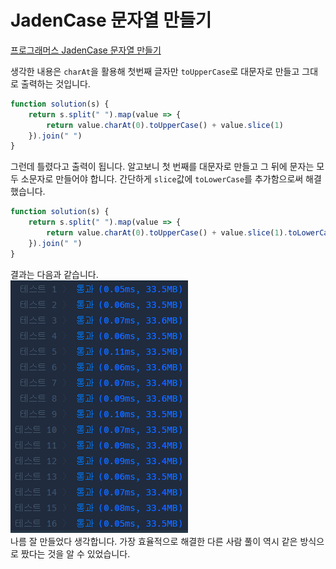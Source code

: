 # JadenCase 문자열 만들기  
[프로그래머스 JadenCase 문자열 만들기](https://school.programmers.co.kr/learn/courses/30/lessons/12951)  

생각한 내용은 `charAt`을 활용해 첫번째 글자만 `toUpperCase`로 대문자로 만들고 그대로 출력하는 것입니다.  
```js
function solution(s) {
    return s.split(" ").map(value => {
        return value.charAt(0).toUpperCase() + value.slice(1)
    }).join(" ")
} 
```  
그런데 틀렸다고 출력이 됩니다. 알고보니 첫 번째를 대문자로 만들고 그 뒤에 문자는 모두 소문자로 만들어야 합니다. 간단하게 `slice`값에 `toLowerCase`를 추가함으로써 해결했습니다.  

```js
function solution(s) {
    return s.split(" ").map(value => {
        return value.charAt(0).toUpperCase() + value.slice(1).toLowerCase()
    }).join(" ")
} 
```  
결과는 다음과 같습니다.  
![JadenCase_문자열_만들기](/img/JadenCase%20%EB%AC%B8%EC%9E%90%EC%97%B4%20%EB%A7%8C%EB%93%A4%EA%B8%B0%20%EA%B2%B0%EA%B3%BC.PNG)  
나름 잘 만들었다 생각합니다. 가장 효율적으로 해결한 다른 사람 풀이 역시 같은 방식으로 짰다는 것을 알 수 있었습니다.  
 